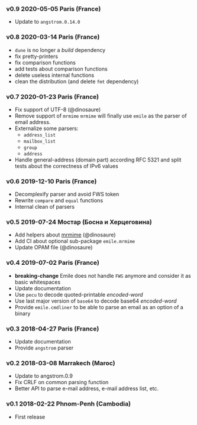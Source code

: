 ### v0.9 2020-05-05 Paris (France)

- Update to `angstrom.0.14.0`

### v0.8 2020-03-14 Paris (France)

- `dune` is no longer a _build_ dependency
- fix pretty-printers
- fix comparison functions
- add tests about comparison functions
- delete useless internal functions
- clean the distribution (and delete `fmt` dependency)

### v0.7 2020-01-23 Paris (France)

- Fix support of UTF-8 (@dinosaure)
- Remove support of `mrmime`
  `mrmime` will finally use `emile` as the parser of email address.
- Externalize some parsers:
	+ `address_list`
	+ `mailbox_list`
	+ `group`
	+ `address`
- Handle general-address (domain part) according RFC 5321 and split
  tests about the correctness of IPv6 values

### v0.6 2019-12-10 Paris (France)

- Decomplexify parser and avoid FWS token
- Rewrite `compare` and `equal` functions
- Internal clean of parsers

### v0.5 2019-07-24 Мостар (Боснa и Херцеговина)

- Add helpers about [mrmime](https://github.com/mirage/mrmime.git) (@dinosaure)
- Add CI about optional sub-package `emile.mrmime`
- Update OPAM file (@dinosaure)

### v0.4 2019-07-02 Paris (France)

- **breaking-change** Emile does not handle `FWS` anymore and consider it as basic whitespaces
- Update documentation
- Use `pecu` to decode quoted-printable _encoded-word_
- Use last major version of `base64` to decode base64 _encoded-word_
- Provide `emile.cmdliner` to be able to parse an email as an option of a binary

### v0.3 2018-04-27 Paris (France)

- Update documentation
- Provide `angstrom` parser

### v0.2 2018-03-08 Marrakech (Maroc)

- Update to angstrom.0.9
- Fix CRLF on common parsing function
- Better API to parse e-mail address, e-mail address list, etc.

### v0.1 2018-02-22 Phnom-Penh (Cambodia)

- First release
